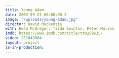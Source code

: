 ```yaml
---
title: Young Adam
date: 2003-09-23 00:00:00 Z
image: "/uploads/young-adam.jpg"
director: David Mackenzie
with: Ewan McGregor, Tilda Swinton, Peter Mullan
imdb: https://www.imdb.com/title/tt0289635/
video: 281649004
layout: project
is-in-production: 
---
```


